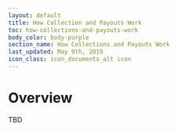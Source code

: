 ```yaml
---
layout: default
title: How Collection and Payouts Work
toc: how-collections-and-payouts-work
body_color: body-purple
section_name: How Collections and Payouts Work
last_updated: May 9th, 2019
icon_class: icon_documents_alt icon
---
```

# Overview

TBD
